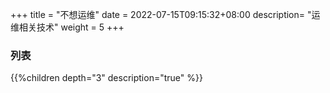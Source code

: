 +++
title = "不想运维"
date =  2022-07-15T09:15:32+08:00
description= "运维相关技术"
weight = 5
+++

### 列表

{{%children depth="3" description="true" %}}
